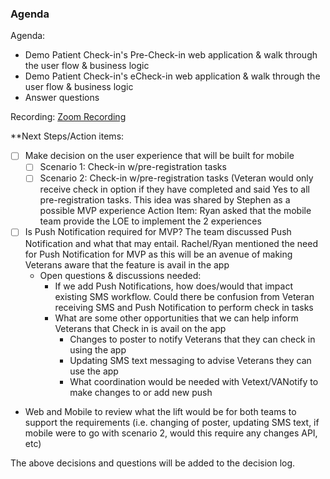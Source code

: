### Agenda

Agenda:

- Demo Patient Check-in's Pre-Check-in web application & walk through the user flow & business logic 
- Demo Patient Check-in's eCheck-in web application & walk through the user flow & business logic 
- Answer questions

Recording: [Zoom Recording](https://us06web.zoom.us/rec/share/ARVRBZKI0BkCorVNddemKAolHGGxIpPgpFfgNKJuSsz8h1Q12yDtQ6u9LwJVICED.P-q6KkmWgvNycEVm)

**Next Steps/Action items:

- [ ] Make decision on the user experience that will be built for mobile
    - [ ]  Scenario 1: Check-in w/pre-registration tasks 
    - [ ]  Scenario 2: Check-in w/pre-registration tasks (Veteran would only receive check in option if they have completed and said Yes to all pre-registration tasks.  This idea was shared by Stephen as a possible MVP experience
Action Item:  Ryan asked that the mobile team provide the LOE to implement the 2 experiences 

- [ ] Is Push Notification required for MVP? The team discussed Push Notification and what that may entail.  Rachel/Ryan mentioned the need for Push Notification for MVP as this will be an avenue of making Veterans aware that the feature is avail in the app
  - Open questions & discussions needed:
    -  If we add Push Notifications, how does/would that impact existing SMS workflow.  Could there be confusion from Veteran receiving SMS and Push Notification to perform check in tasks
    -  What are some other opportunities that we can help inform Veterans that Check in is avail on the app
       -  Changes to poster to notify Veterans that they can check in using the app
       -  Updating SMS text messaging to advise Veterans they can use the app
       -  What coordination would be needed with Vetext/VANotify to make changes to or add new push

- Web and Mobile to review what the lift would be for both teams to support the requirements (i.e. changing of poster, updating SMS text, if mobile were to go with scenario 2, would this require any changes API, etc)

The above decisions and questions will be added to the decision log. 

